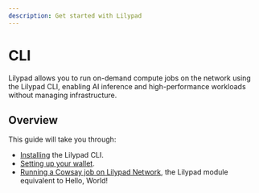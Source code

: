 ```yaml
---
description: Get started with Lilypad
---
```


# CLI

Lilypad allows you to run on-demand compute jobs on the network using the Lilypad CLI, enabling AI inference and high-performance workloads without managing infrastructure.

## Overview

This guide will take you through:

* [Installing](installation.md) the Lilypad CLI.
* [Setting up your wallet](setting-up-your-wallet.md).
* [Running a Cowsay job on Lilypad Network](usage.md), the Lilypad module equivalent to Hello, World!

